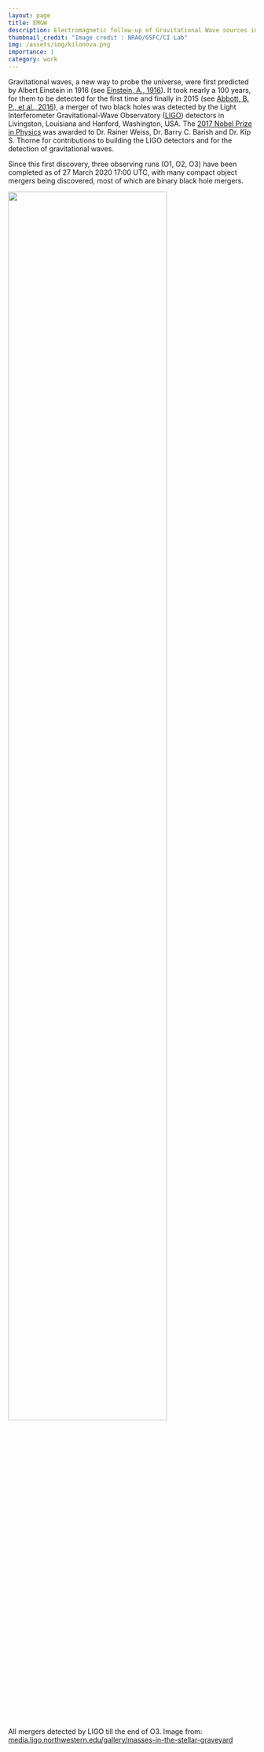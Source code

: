 ```yaml
---
layout: page
title: EMGW
description: Electromagnetic follow-up of Gravitational Wave sources in radio wavelengths
thumbnail_credit: "Image credit : NRAO/GSFC/CI Lab"
img: /assets/img/kilonova.png
importance: 1
category: work
---
```


Gravitational waves, a new way to probe the universe, were first predicted by Albert Einstein in 1916 (see [Einstein, A., 1916](https://ui.adsabs.harvard.edu/abs/1916SPAW.......688E/abstract)). It took nearly a 100 years, for them to be detected for the first time and finally in 2015 (see [Abbott, B. P., et al., 2016](https://ui.adsabs.harvard.edu/abs/2016PhRvL.116f1102A/abstract)), a merger of two black holes was detected by the Light Interferometer Gravitational-Wave Observatory ([LIGO](https://www.ligo.org/)) detectors in Livingston, Louisiana and Hanford, Washington, USA. The [2017 Nobel Prize in Physics](https://www.nobelprize.org/prizes/physics/2017/summary/) was awarded to Dr. Rainer Weiss, Dr. Barry C. Barish and Dr. Kip S. Thorne for contributions to building the LIGO detectors and for the detection of gravitational waves.

Since this first discovery, three observing runs (O1, O2, O3) have been completed as of 27 March 2020 17:00 UTC, with many compact object mergers being discovered, most of which are binary black hole mergers.

<div class="row">
  <div class="col-sm mt-3 mt-md-0">
    <img class="img-fluid rounded z-depth-2" style="width: 80%; margin: auto;" src="{{ '/assets/img/gwtc-2plotv1.0-1.png' | relative_url }}" alt="" title="Stellar graveyard"/>
  </div>
</div>
<div class="caption">
    All mergers detected by LIGO till the end of O3. Image from: <a href="https://media.ligo.northwestern.edu/gallery/masses-in-the-stellar-graveyard" target="_blank"> media.ligo.northwestern.edu/gallery/masses-in-the-stellar-graveyard </a> 
</div>
